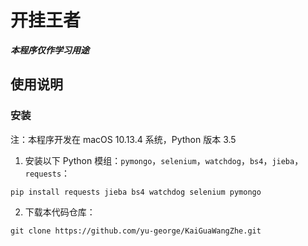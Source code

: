 # 开挂王者

***本程序仅作学习用途***

## 使用说明

### 安装

注：本程序开发在 macOS 10.13.4 系统，Python 版本 3.5

1. 安装以下 Python 模组：`pymongo`，`selenium`，`watchdog`，`bs4`，`jieba`，`requests`：

```shell
pip install requests jieba bs4 watchdog selenium pymongo
```

2. 下载本代码仓库：

```shell
git clone https://github.com/yu-george/KaiGuaWangZhe.git
```
